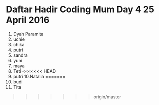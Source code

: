 # Daftar Hadir Coding Mum Day 4 25 April 2016

1. Dyah Paramita
2. uchie
3. chika
4. putri
5. sandra
6. yuni
7. maya
8. Teti
<<<<<<< HEAD
9. putri
10.Natalia
=======
9. budi
10. Tita
>>>>>>> origin/master
